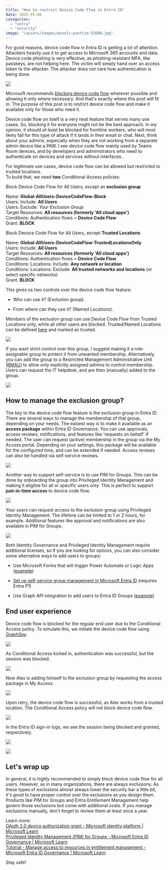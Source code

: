 ```yaml
---
title: "How to restrict Device Code Flow in Entra ID"
date: 2025-05-06
categories: 
  - "entra"
  - "security"
image: "/assets/images/pexels-punttim-52608.jpg"
---
```


For good reasons, device code flow in Entra ID is getting a lot of attention. Attackers heavily use it to get access to Microsoft 365 accounts and data. Device code phishing is very effective, as phishing-resistant MFA, like passkeys, are not helping here. The victim will simply hand over an access token to the attacker. The attacker does not care how authentication is being done.

![](/assets/images/image.png)

Microsoft recommends [blocking device code flow](https://learn.microsoft.com/en-us/entra/identity/conditional-access/policy-block-authentication-flows) wherever possible and allowing it only where necessary. And that's exactly where this post will fit in. The purpose of this post is to restrict device code flow and make it available only for those who need it.

Device code flow on itself is a very neat feature that serves many use cases. So, blocking it for everyone might not be the best approach. In my opinion, it should _at least_ be blocked for frontline workers, who will most likely fall for this type of attack if it lands in their email or chat. Next, think about your admins, especially when they are not working from a separate admin device like a PAW. I see device code flow mainly used by Teams Room devices, and by developers and administrators who need to authenticate on devices and services without interfaces.

For legitimate use cases, device code flow can be allowed but restricted to trusted locations.  
To build that, we need **two** Conditional Access policies:

Block Device Code Flow for All Users, except an **exclusion group**

Name: **Global-AllUsers-DeviceCodeFlow-Block**  
Users: Include: **All Users**  
Users: Exclude: _Your Exclusion Group_  
Target Resources: **All resources (formerly 'All cloud apps')**  
Conditions: Authentication flows > **Device Code Flow**  
Grant: **BLOCK**

Block Devoce Code Flow for All Users, except **Trusted Locations**

Name: **Global-AllUsers-DeviceCodeFlow-TrustedLocationsOnly**  
Users: Include: **All Users**  
Target Resources: **All resources (formerly 'All cloud apps')**  
Conditions: Authentication flows > **Device Code Flow**  
Conditions: Locations: Include: **Any network or location**  
Conditions: Locations: Exclude: **All trusted networks and locations** (or select specific networks)  
Grant: **BLOCK**

This gives us two controls over the device code flow feature:

- Who can use it? (Exclusion group).

- From where can they use it? (Named Locations).

Members of the exclusion group can use Device Code Flow from Trusted Locations only, while all other users are blocked. Trusted/Named Locations can be defined [here](https://entra.microsoft.com/#view/Microsoft_AAD_ConditionalAccess/ConditionalAccessBlade/~/NamedLocations/menuId//fromNav/) and marked as trusted.

![](/assets/images/image-1.png)

If you want strict control over this group, I suggest making it a role-assignable group to protect it from unwanted membership. Alternatively, you can add the group to a Restricted Management Administrative Unit ([RMAU](https://learn.microsoft.com/en-us/entra/identity/role-based-access-control/admin-units-restricted-management)) to allow only explicitly assigned admins to control membership. Users can request the IT helpdesk, and are then (manually) added to the group.

![](/assets/images/image-2.png)

## How to manage the exclusion group?

The key to the device code flow feature is the exclusion group in Entra ID. There are several ways to manage the membership of that group, depending on your needs. The easiest way is to make it available as an **access package** within Entra ID Governance. You can use approvals, access reviews, notifications, and features like 'requests on behalf' if needed. The user can request (active) membership in the group via the My Access portal. Depending on your settings, this package will be available for the configured time, and can be extended if needed. Access reviews can also be handled via self-service reviews.

![](/assets/images/image-3.png)

Another way to support self-service is to use PIM for Groups. This can be done by onboarding the group into Privileged Identity Management and making it eligible for all or specific users only. This is perfect to support **just-in-time access** to device code flow.

![](/assets/images/image-4.png)

Your users can request access to the exclusion group using Privileged Identity Management. The lifetime can be limited to 1 or 2 hours, for example. Additional features like approval and notifications are also available in PIM for Groups.

![](/assets/images/image-5.png)

Both Identity Governance and Privileged Identity Management require additional licenses, so if you are looking for options, you can also consider some alternative ways to add users to groups:

- Use Microsoft Forms that will trigger Power Automate or Logic Apps ([example](https://janbakker.tech/license-on-demand-with-power-automate-and-azure-ad/))

- [Set up self-service group management in Microsoft Entra ID](https://learn.microsoft.com/en-us/entra/identity/users/groups-self-service-management) (requires Entra P1)

- Use Graph API integration to add users to Entra ID Groups ([example](https://learn.microsoft.com/en-us/graph/api/group-post-members?view=graph-rest-1.0&tabs=http))

## End user experience

Device code flow is blocked for the regular end user due to the Conditional Access policy. To simulate this, we initiate the device code flow using [GraphSpy](https://github.com/RedByte1337/GraphSpy).

![](/assets/images/image-7.png)

As Conditional Access kicked in, authentication was successful, but the session was blocked.

![](/assets/images/image-8.png)

Now Alex is adding himself to the exclusion group by requesting the access package in My Access.

![](/assets/images/image-9.png)

Upon retry, the device code flow is successful, as Alex works from a trusted location. The Conditional Access policy will not block device code flow.

![](/assets/images/image-10.png)

In the Entra ID sign-in logs, we see the session being blocked and granted, respectively.

![](/assets/images/image-11.png)

![](/assets/images/ms-teams_vcc1uYWlyC-912x1024.png)

## Let's wrap up

In general, it is highly recommended to simply block device code flow for all users. However, as in many organizations, there are always exclusions. As these types of exclusions almost always lower the security bar a little bit, it's good to have proper control over the exclusions as you design them. Products like PIM for Groups and Entra Entitlement Management help govern those exclusions but come with additional costs. If you manage exclusions manually, don't forget to review them at least once a year.  
  
Learn more:  
[OAuth 2.0 device authorization grant - Microsoft identity platform | Microsoft Learn](https://learn.microsoft.com/en-us/entra/identity-platform/v2-oauth2-device-code)  
[Privileged Identity Management (PIM) for Groups - Microsoft Entra ID Governance | Microsoft Learn](https://learn.microsoft.com/en-us/entra/id-governance/privileged-identity-management/concept-pim-for-groups)  
[Tutorial - Manage access to resources in entitlement management - Microsoft Entra ID Governance | Microsoft Learn](https://learn.microsoft.com/en-us/entra/id-governance/entitlement-management-access-package-first)

Stay safe!
